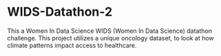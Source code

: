 # WIDS-Datathon-2
This a Women In Data Science WIDS (Women In Data Science) datathon challenge. This project utilizes a unique oncology dataset, to look at how climate patterns impact access to healthcare.

